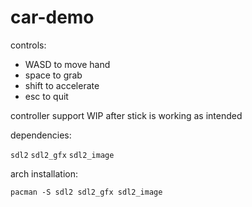 # car-demo

controls: 
- WASD to move hand 
- space to grab 
- shift to accelerate
- esc to quit

controller support WIP after stick is working as intended

dependencies:

`sdl2`
`sdl2_gfx`
`sdl2_image`

arch installation:

`pacman -S sdl2 sdl2_gfx sdl2_image`
